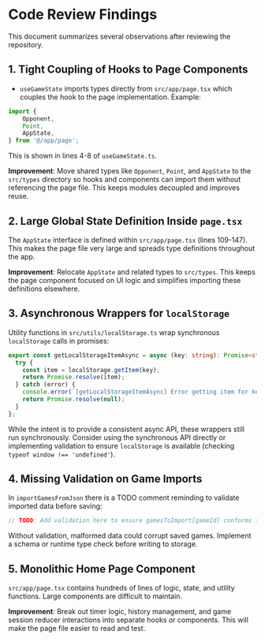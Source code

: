 # Code Review Findings

This document summarizes several observations after reviewing the repository.

## 1. Tight Coupling of Hooks to Page Components
- `useGameState` imports types directly from `src/app/page.tsx` which couples the hook to the page implementation. Example:
```ts
import {
    Opponent,
    Point,
    AppState,
} from '@/app/page';
```
This is shown in lines 4-8 of `useGameState.ts`.

**Improvement**: Move shared types like `Opponent`, `Point`, and `AppState` to the `src/types` directory so hooks and components can import them without referencing the page file. This keeps modules decoupled and improves reuse.

## 2. Large Global State Definition Inside `page.tsx`
The `AppState` interface is defined within `src/app/page.tsx` (lines 109-147). This makes the page file very large and spreads type definitions throughout the app.

**Improvement**: Relocate `AppState` and related types to `src/types`. This keeps the page component focused on UI logic and simplifies importing these definitions elsewhere.

## 3. Asynchronous Wrappers for `localStorage`
Utility functions in `src/utils/localStorage.ts` wrap synchronous `localStorage` calls in promises:
```ts
export const getLocalStorageItemAsync = async (key: string): Promise<string | null> => {
  try {
    const item = localStorage.getItem(key);
    return Promise.resolve(item);
  } catch (error) {
    console.error(`[getLocalStorageItemAsync] Error getting item for key "${key}":`, error);
    return Promise.resolve(null);
  }
};
```

While the intent is to provide a consistent async API, these wrappers still run synchronously. Consider using the synchronous API directly or implementing validation to ensure `localStorage` is available (checking `typeof window !== 'undefined'`).

## 4. Missing Validation on Game Imports
In `importGamesFromJson` there is a TODO comment reminding to validate imported data before saving:
```ts
// TODO: Add validation here to ensure gamesToImport[gameId] conforms to AppState
```
Without validation, malformed data could corrupt saved games. Implement a schema or runtime type check before writing to storage.

## 5. Monolithic Home Page Component
`src/app/page.tsx` contains hundreds of lines of logic, state, and utility functions. Large components are difficult to maintain.

**Improvement**: Break out timer logic, history management, and game session reducer interactions into separate hooks or components. This will make the page file easier to read and test.

